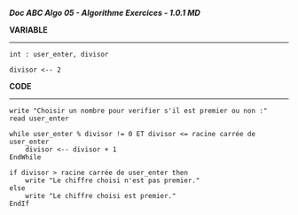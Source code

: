 ***Doc ABC Algo 05 - Algorithme Exercices - 1.0.1 MD***

**VARIABLE**
************

    int : user_enter, divisor

    divisor <-- 2

**CODE**
**********
    
    write "Choisir un nombre pour verifier s'il est premier ou non :"
    read user_enter

    while user_enter % divisor != 0 ET divisor <= racine carrée de user_enter
        divisor <-- divisor + 1
    EndWhile

    if divisor > racine carrée de user_enter then
        write "Le chiffre choisi n'est pas premier."
    else
        write "Le chiffre choisi est premier."
    EndIf